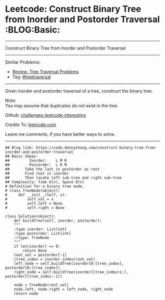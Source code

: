 
# Leetcode: Construct Binary Tree from Inorder and Postorder Traversal     :BLOG:Basic:

---

Construct Binary Tree from Inorder and Postorder Traversal  

---

Similar Problems:  

-   [Review: Tree Traversal Problems](https://code.dennyzhang.com/review-treetraversal)
-   Tag: [#treetraversal](https://code.dennyzhang.com/tag/treetraversal)

---

Given inorder and postorder traversal of a tree, construct the binary tree.  

Note:  
You may assume that duplicates do not exist in the tree.  

Github: [challenges-leetcode-interesting](https://github.com/DennyZhang/challenges-leetcode-interesting/tree/master/problems/construct-binary-tree-from-inorder-and-postorder-traversal)  

Credits To: [leetcode.com](https://leetcode.com/problems/construct-binary-tree-from-inorder-and-postorder-traversal/description/)  

Leave me comments, if you have better ways to solve.  

---

    ## Blog link: https://code.dennyzhang.com/construct-binary-tree-from-inorder-and-postorder-traversal
    ## Basic Ideas:
    ##         Inorder:    L M R
    ##         Postorder:  L R M
    ##       Take the last in postorder as root
    ##       Find root in inorder
    ##       Then locate left sub-tree and right sub-tree
    ## Complexity: Time O(n), Space O(n)
    # Definition for a binary tree node.
    # class TreeNode(object):
    #     def __init__(self, x):
    #         self.val = x
    #         self.left = None
    #         self.right = None
    
    class Solution(object):
        def buildTree(self, inorder, postorder):
    	"""
    	:type inorder: List[int]
    	:type postorder: List[int]
    	:rtype: TreeNode
    	"""
    	if len(inorder) == 0:
    	    return None
    	root_val = postorder[-1]
    	ltree_index = inorder.index(root_val)
    	left_node = self.buildTree(inorder[0:ltree_index], postorder[0:ltree_index])
    	right_node = self.buildTree(inorder[ltree_index+1:], postorder[ltree_index:-1])
    
    	node = TreeNode(root_val)
    	node.left, node.right = left_node, right_node
    	return node

